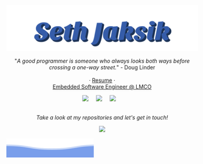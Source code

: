 <p align="center">
  <img src="https://raw.githubusercontent.com/Vitmont/Vitmont/main/seth-jaksik-blue-2.svg" />
</p>

<p align="center">
  "<em>A good programmer is someone who always looks both ways before crossing a one-way street.</em>" - Doug Linder
<br><br>
  · <a href="https://registry.jsonresume.org/Vitmont">Resume</a>
 · 
<br>
<a href="https://lockheedmartin.com/">Embedded Software Engineer @ LMCO</a>
<br>
 <p align="center">
   <a href="https://leetcode.com/Vitmont/"><img src="https://img.shields.io/badge/-LeetCode-FFA116?style=for-the-badge&logo=LeetCode&logoColor=black" /></a>&nbsp;&nbsp;&nbsp;&nbsp;
   <a href="https://www.linkedin.com/in/seth-jaksik/"><img src="https://img.shields.io/badge/LinkedIn-0077B5?style=for-the-badge&logo=linkedin&logoColor=white" /></a>&nbsp;&nbsp;&nbsp;&nbsp
   <a href="mailto:sethjaksik@gmail.com"><img src="https://img.shields.io/badge/Gmail-D14836?style=for-the-badge&logo=gmail&logoColor=white" /></a>&nbsp;&nbsp;&nbsp;&nbsp;
<br>
<br>


<p align="center">
 <i>Take a look at my repositories and let's get in touch!</i>
<p  align="center">
<img src="https://visitor-badge.laobi.icu/badge?page_id=vitmont"/>       
</p>

</p>

![Seth Jaksik](https://raw.githubusercontent.com/Vitmont/Vitmont/main/bottom_header.svg)
<br>
</p>
